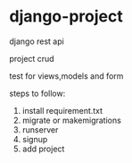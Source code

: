 # django-project
django rest api

project crud

test for views,models and form

steps to follow:

1. install requirement.txt
2. migrate or makemigrations
3. runserver
4. signup
5. add project

